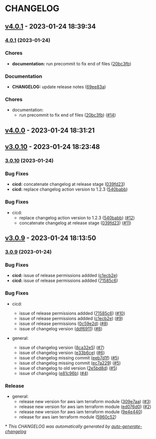 # CHANGELOG

## [v4.0.1](https://github.com/vfontanella/vfontanella/releases/tag/v4.0.1) - 2023-01-24 18:39:34

### [4.0.1](https://github.com/vfontanella/vfontanella/compare/v4.0.0...v4.0.1) (2023-01-24)


### Chores

* **documentation:** run precommit to fix end of files ([20bc3fb](https://github.com/vfontanella/vfontanella/commit/20bc3fbec178edbcd7336b040c03cb5a6d6c5033))


### Documentation

* **CHANGELOG:** update release notes ([69ee83a](https://github.com/vfontanella/vfontanella/commit/69ee83afacb5e96bae108277f0c34f16c1a472bb))

### Chores

- documentation:
  - run precommit to fix end of files ([20bc3fb](https://github.com/vfontanella/vfontanella/commit/20bc3fbec178edbcd7336b040c03cb5a6d6c5033)) ([#14](https://github.com/vfontanella/vfontanella/pull/14))

## [v4.0.0](https://github.com/vfontanella/vfontanella/releases/tag/v4.0.0) - 2023-01-24 18:31:21

## [v3.0.10](https://github.com/vfontanella/vfontanella/releases/tag/v3.0.10) - 2023-01-24 18:23:48

### [3.0.10](https://github.com/vfontanella/vfontanella/compare/v3.0.9...v3.0.10) (2023-01-24)


### Bug Fixes

* **cicd:** concatenate changelog at release stage ([039fd23](https://github.com/vfontanella/vfontanella/commit/039fd239d03fb42042053bca4bf4d7424273f4e3))
* **cicd:** replace changelog action version to 1.2.3 ([540babb](https://github.com/vfontanella/vfontanella/commit/540babb9d8c477eab385180ee7984d197482ce3f))

### Bug Fixes

- cicd:
  - replace changelog action version to 1.2.3 ([540babb](https://github.com/vfontanella/vfontanella/commit/540babb9d8c477eab385180ee7984d197482ce3f)) ([#12](https://github.com/vfontanella/vfontanella/pull/12))
  - concatenate changelog at release stage ([039fd23](https://github.com/vfontanella/vfontanella/commit/039fd239d03fb42042053bca4bf4d7424273f4e3)) ([#11](https://github.com/vfontanella/vfontanella/pull/11))

## [v3.0.9](https://github.com/vfontanella/vfontanella/releases/tag/v3.0.9) - 2023-01-24 18:13:50

### [3.0.9](https://github.com/vfontanella/vfontanella/compare/v3.0.8...v3.0.9) (2023-01-24)


### Bug Fixes

* **cicd:** issue of release permissions addded ([c1ecb2e](https://github.com/vfontanella/vfontanella/commit/c1ecb2e548bbdf20ffc9fcba8f483403a4e95bf0))
* **cicd:** issue of release permissions addded ([71585c6](https://github.com/vfontanella/vfontanella/commit/71585c6de71e142ef48d4c5eb60d6bcb6b37695a))

### Bug Fixes

- cicd:
  - issue of release permissions addded ([71585c6](https://github.com/vfontanella/vfontanella/commit/71585c6de71e142ef48d4c5eb60d6bcb6b37695a)) ([#10](https://github.com/vfontanella/vfontanella/pull/10))
  - issue of release permissions addded ([c1ecb2e](https://github.com/vfontanella/vfontanella/commit/c1ecb2e548bbdf20ffc9fcba8f483403a4e95bf0)) ([#9](https://github.com/vfontanella/vfontanella/pull/9))
  - issue of release permissions ([0c59e2d](https://github.com/vfontanella/vfontanella/commit/0c59e2d3b3b4fce9de4fef1b8540c03964db74ea)) ([#8](https://github.com/vfontanella/vfontanella/pull/8))
  - issue of changelog version ([ddf6911](https://github.com/vfontanella/vfontanella/commit/ddf69117198e599d417a6c9f9f3367fcb157d754)) ([#8](https://github.com/vfontanella/vfontanella/pull/8))

- general:
  - issue of changelog version ([8ca32e5](https://github.com/vfontanella/vfontanella/commit/8ca32e5512e2c4570373a128bbcf9bfca7e3a6b4)) ([#7](https://github.com/vfontanella/vfontanella/pull/7))
  - issue of changelog version ([e33b6ce](https://github.com/vfontanella/vfontanella/commit/e33b6ce692df61b335e693eafc9bd6046b242b62)) ([#6](https://github.com/vfontanella/vfontanella/pull/6))
  - issue of changelog missing commit ([eeb7d1f](https://github.com/vfontanella/vfontanella/commit/eeb7d1f7ce34995839c59e0fe3a8a13b8107c0e7)) ([#5](https://github.com/vfontanella/vfontanella/pull/5))
  - issue of changelog missing commit ([ec7a229](https://github.com/vfontanella/vfontanella/commit/ec7a22958c13ddcc007d42f581111cedf3fef20d)) ([#5](https://github.com/vfontanella/vfontanella/pull/5))
  - issue of changelog to old version ([2e5bd8d](https://github.com/vfontanella/vfontanella/commit/2e5bd8d1e8168fe9d9eddd1df56bb46e8c81ac94)) ([#5](https://github.com/vfontanella/vfontanella/pull/5))
  - issue of changelog ([e81c96b](https://github.com/vfontanella/vfontanella/commit/e81c96b7d985febaf40483c994782a314af04f04)) ([#4](https://github.com/vfontanella/vfontanella/pull/4))

### Release

- general:
  - release new version for aws iam terraform module ([309e7aa](https://github.com/vfontanella/vfontanella/commit/309e7aa641669a2110259cef8551ad028a7857c1)) ([#3](https://github.com/vfontanella/vfontanella/pull/3))
  - release new version for aws iam terraform module ([ed076d0](https://github.com/vfontanella/vfontanella/commit/ed076d058ada6dfaa258b7811bd03da90dc9d34e)) ([#2](https://github.com/vfontanella/vfontanella/pull/2))
  - release new version for aws iam terraform module ([9e4e440](https://github.com/vfontanella/vfontanella/commit/9e4e440ca51914cbe0e0012dd10b4fbd5b49ea05))
  - release for aws iam terraform module ([5960c52](https://github.com/vfontanella/vfontanella/commit/5960c52927adcbbef5506d0bb37f49e8120538cc))

\* *This CHANGELOG was automatically generated by [auto-generate-changelog](https://github.com/BobAnkh/auto-generate-changelog)*
